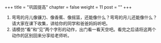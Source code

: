 +++
title = "巩固提高"
chapter = false
weight = 11
post = ""
+++
1. 弯弯的月儿像镰刀、像香蕉、像摇篮，还能像什么？弯弯的月儿还能像什么？请大家在课下收集，讲给你的同学和爸爸妈妈听吧。
2. 请模仿“看”和“见”两个字形的动作，出门看一看天空吧。看完之后请将这两个动作的区别回来分享给老师听。